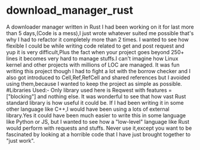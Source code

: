 # download_manager_rust
A downloader manager written in Rust
I had been working on it for last more than 5 days,(Code is a mess),I just wrote whatever suited me possible that's why I had to refactor it completely more than 2 times.
I wanted to see how flexible I could be while writing code related to get and post request and yup it is very difficult,Plus the fact when your project goes beyond 250+ lines it becomes very hard to manage stuffs.I can't imagine how Linux kernel and other projects with millions of LOC are managed.
It was fun writing this project though I had to fight a lot with the borrow checker and I also got introduced to Cell,Ref,RefCell and shared references but I avoided using them,because I wanted to keep the project as simple as possible.
#Libraries Used:-
Only library used here is Reqwest with features = ["blocking"] and nothing else. It was wonderful to see that how vast Rust standard library is how useful it could be.
If I had been writing it in some other language like C++,I  would have been using a lots of external library.Yes it could have been much easier to write this in some language like Python or JS, but I wanted to see how a "low-level" language like Rust would perform with requests and stuffs.
Never use it,except you want to be fascinated by looking at a horrible code that I have just brought together to "just work".
